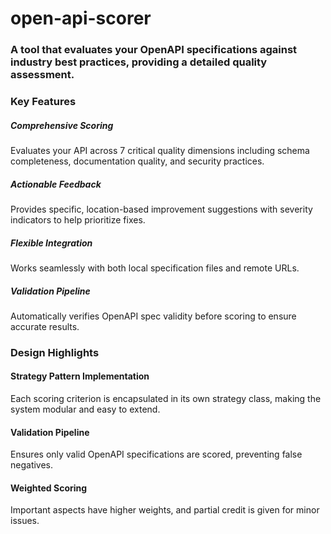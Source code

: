 # open-api-scorer

### A tool that evaluates your OpenAPI specifications against industry best practices, providing a detailed quality assessment.


### Key Features
##### Comprehensive Scoring
Evaluates your API across 7 critical quality dimensions including schema completeness, documentation quality, and security practices.


##### Actionable Feedback
Provides specific, location-based improvement suggestions with severity indicators to help prioritize fixes.


##### Flexible Integration
Works seamlessly with both local specification files and remote URLs.


##### Validation Pipeline
Automatically verifies OpenAPI spec validity before scoring to ensure accurate results.


### Design Highlights
#### Strategy Pattern Implementation
Each scoring criterion is encapsulated in its own strategy class, making the system modular and easy to extend.

#### Validation Pipeline
Ensures only valid OpenAPI specifications are scored, preventing false negatives.

#### Weighted Scoring
Important aspects have higher weights, and partial credit is given for minor issues.



